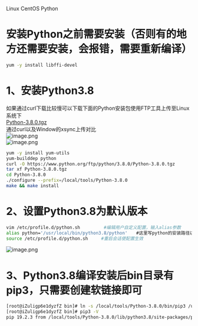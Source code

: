 Linux CentOS Python 
<a name="jv7kX"></a>
# 安装Python之前需要安装（否则有的地方还需要安装，会报错，需要重新编译）
```bash
yum -y install libffi-devel
```
<a name="MJ90I"></a>
# 1、安装Python3.8
如果通过curl下载比较慢可以下载下面的Python安装包使用FTP工具上传至Linux系统下<br />[Python-3.8.0.tgz](https://www.yuque.com/attachments/yuque/0/2020/tgz/396745/1596864974055-77390aaf-0d20-4198-8e07-17cff3c1b2f5.tgz?_lake_card=%7B%22uid%22%3A%221596864966691-0%22%2C%22src%22%3A%22https%3A%2F%2Fwww.yuque.com%2Fattachments%2Fyuque%2F0%2F2020%2Ftgz%2F396745%2F1596864974055-77390aaf-0d20-4198-8e07-17cff3c1b2f5.tgz%22%2C%22name%22%3A%22Python-3.8.0.tgz%22%2C%22size%22%3A23949883%2C%22type%22%3A%22application%2Fx-compressed%22%2C%22ext%22%3A%22tgz%22%2C%22progress%22%3A%7B%22percent%22%3A99%7D%2C%22status%22%3A%22done%22%2C%22percent%22%3A0%2C%22id%22%3A%22khsCw%22%2C%22card%22%3A%22file%22%7D)<br />通过curl以及Window的xsync上传对比<br />![image.png](https://cdn.nlark.com/yuque/0/2020/png/396745/1596865098661-b490c947-1de7-48bf-9d4f-c68a8f7919dd.png#align=left&display=inline&height=74&originHeight=223&originWidth=3323&size=310289&status=done&style=none&width=1107.6666666666667)<br />![image.png](https://cdn.nlark.com/yuque/0/2020/png/396745/1596865131230-9c09ab5f-7bcc-47a6-b465-8514d09f5092.png#align=left&display=inline&height=583&originHeight=1750&originWidth=3323&size=2142996&status=done&style=none&width=1107.6666666666667)
```bash
yum -y install yum-utils
yum-builddep python
curl -O https://www.python.org/ftp/python/3.8.0/Python-3.8.0.tgz
tar xf Python-3.8.0.tgz
cd Python-3.8.0
./configure --prefix=/local/tools/Python-3.8.0
make && make install
```
<a name="dRW1e"></a>
# 2、设置Python3.8为默认版本
```bash
vim /etc/profile.d/python.sh         #编辑用户自定义配置，输入alias参数
alias python='/usr/local/bin/python3.8/python'　　#这里写python的安装路径以及Python的可执行文件名
source /etc/profile.d/python.sh     #重启会话使配置生效
```
![image.png](https://cdn.nlark.com/yuque/0/2020/png/396745/1596866093201-6fb26334-431e-4edc-8332-c275c6dce6c6.png#align=left&display=inline&height=583&originHeight=1750&originWidth=3323&size=2250014&status=done&style=none&width=1107.6666666666667)
<a name="GAmtw"></a>
# 3、Python3.8编译安装后bin目录有pip3，只需要创建软链接即可
```bash
[root@iZuligp6e1dyzfZ bin]# ln -s /local/tools/Python-3.8.0/bin/pip3 /usr/local/bin/pip3
[root@iZuligp6e1dyzfZ bin]# pip3 -V
pip 19.2.3 from /local/tools/Python-3.8.0/lib/python3.8/site-packages/pip (python 3.8)
```
